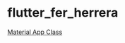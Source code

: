 # flutter_fer_herrera

[Material App Class](https://api.flutter.dev/flutter/material/MaterialApp-class.html)
